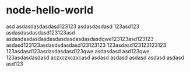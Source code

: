 # node-hello-world
asd
asdasdasdasdasd123123
asdasdasdasd
123asd123
asdasdasdasdasd123123asd
asdasdasdasdasdasdasdasdasdasdasdqwe123123asd123123
asdasd123123asdasdsdasdasd123123123
123asdasd123123123123
123asdasd123asdasdasdasd123qwe
asdasdasd
asd123qwe
123asdasdasdasd
aczxczxczxcasd
asdasd
asdasd
asdasd
asdasd
asdasd
asd123
